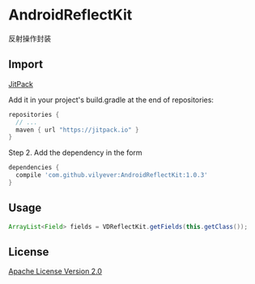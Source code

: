 # AndroidReflectKit
反射操作封装
## Import
[JitPack](https://jitpack.io/)

Add it in your project's build.gradle at the end of repositories:

```gradle
repositories {
  // ...
  maven { url "https://jitpack.io" }
}
```

Step 2. Add the dependency in the form

```gradle
dependencies {
  compile 'com.github.vilyever:AndroidReflectKit:1.0.3'
}
```

## Usage
```java
ArrayList<Field> fields = VDReflectKit.getFields(this.getClass());
```

## License
[Apache License Version 2.0](http://www.apache.org/licenses/LICENSE-2.0.txt)
